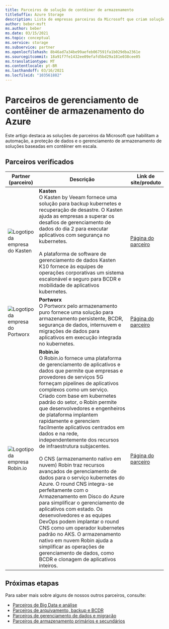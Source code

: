 ```yaml
---
title: Parceiros de solução de contêiner de armazenamento
titleSuffix: Azure Storage
description: Lista de empresas parceiras da Microsoft que criam soluções de clientes para contêineres com o armazenamento do Azure
author: beber-msft
ms.author: beber
ms.date: 03/15/2021
ms.topic: conceptual
ms.service: storage
ms.subservice: partner
ms.openlocfilehash: 8b46ad7a34be99aefeb067591fa1b029dba2361e
ms.sourcegitcommit: 18a91f7fe1432ee09efafd5bd29a181e038cee05
ms.translationtype: MT
ms.contentlocale: pt-BR
ms.lasthandoff: 03/16/2021
ms.locfileid: "103561882"
---
```

# <a name="azure-storage-container-management-partners"></a>Parceiros de gerenciamento de contêiner de armazenamento do Azure

Este artigo destaca as soluções de parceiros da Microsoft que habilitam a automação, a proteção de dados e o gerenciamento de armazenamento de soluções baseadas em contêiner em escala.

## <a name="verified-partners"></a>Parceiros verificados

| Partner (parceiro) | Descrição | Link de site/produto |
| ------- | ----------- | -------------------- |
| ![Logotipo da empresa do Kasten](./media/kasten-logo.png) |**Kasten**<br>O Kasten by Veeam fornece uma solução para backup kubernetes e recuperação de desastre. O Kasten ajuda as empresas a superar os desafios de gerenciamento de dados do dia 2 para executar aplicativos com segurança no kubernetes.<br><br>A plataforma de software de gerenciamento de dados Kasten K10 fornece às equipes de operações corporativas um sistema escalonável e seguro para BCDR e mobilidade de aplicativos kubernetes.|[Página do parceiro](https://docs.kasten.io/latest/install/azure/azure.html)|
| ![Logotipo da empresa do Portworx](./media/portworx-logo.png) |**Portworx**<br>O Portworx pelo armazenamento puro fornece uma solução para armazenamento persistente, BCDR, segurança de dados, internuvem e migrações de dados para aplicativos em execução integrada no kubernetes.|[Página do parceiro](https://portworx.com/azure/)|
| ![Logotipo da empresa <n/>Robin.io](./media/robin-logo.png) |**<n/>Robin.io**<br>O Robin.io fornece uma plataforma de gerenciamento de aplicativos e dados que permite que empresas e provedores de serviços 5G forneçam pipelines de aplicativos complexos como um serviço. Criado com base em kubernetes padrão do setor, o Robin permite que desenvolvedores e engenheiros de plataforma implantem rapidamente e gerenciem facilmente aplicativos centrados em dados e na rede, independentemente dos recursos de infraestrutura subjacentes.<br><br>O CNS (armazenamento nativo em nuvem) Robin traz recursos avançados de gerenciamento de dados para o serviço kubernetes do Azure. O round CNS integra-se perfeitamente com o Armazenamento em Disco do Azure para simplificar o gerenciamento de aplicativos com estado. Os desenvolvedores e as equipes DevOps podem implantar o round CNS como um operador kubernetes padrão no AKS. O armazenamento nativo em nuvem Robin ajuda a simplificar as operações de gerenciamento de dados, como BCDR e clonagem de aplicativos inteiros. |[Página do parceiro](https://robin.io/robin-cloud-native-storage-for-microsoft-aks/)|

## <a name="next-steps"></a>Próximas etapas

Para saber mais sobre alguns de nossos outros parceiros, consulte:

- [Parceiros de Big Data e análise](..\analytics\partner-overview.md)
- [Parceiros de arquivamento, backup e BCDR](..\backup-archive-disaster-recovery\partner-overview.md)
- [Parceiros de gerenciamento de dados e migração](..\data-management\partner-overview.md)
- [Parceiros de armazenamento primários e secundários](..\primary-secondary-storage\partner-overview.md)